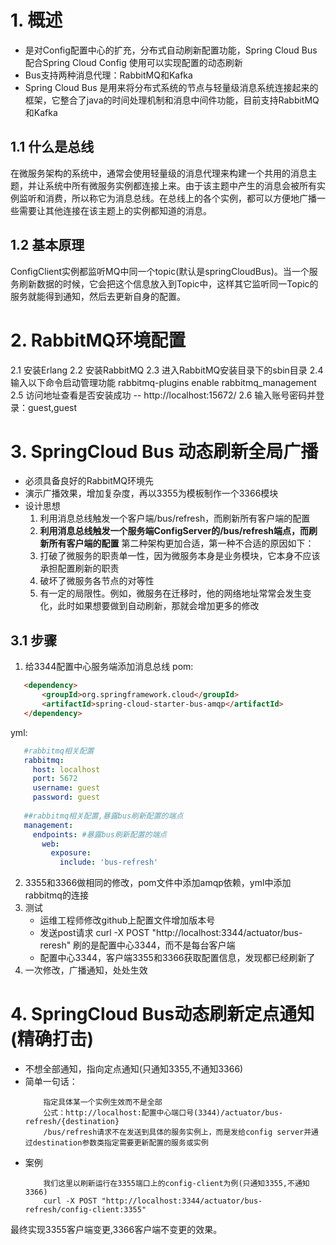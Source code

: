 # 1. 概述
   - 是对Config配置中心的扩充，分布式自动刷新配置功能，Spring Cloud Bus配合Spring Cloud Config 使用可以实现配置的动态刷新
   - Bus支持两种消息代理：RabbitMQ和Kafka
   - Spring Cloud Bus 是用来将分布式系统的节点与轻量级消息系统连接起来的框架，它整合了java的时间处理机制和消息中间件功能，目前支持RabbitMQ和Kafka
   
 ## 1.1 什么是总线
   在微服务架构的系统中，通常会使用轻量级的消息代理来构建一个共用的消息主题，并让系统中所有微服务实例都连接上来。由于该主题中产生的消息会被所有实例监听和消费，所以称它为消息总线。在总线上的各个实例，都可以方便地广播一些需要让其他连接在该主题上的实例都知道的消息。
 ## 1.2 基本原理
   ConfigClient实例都监听MQ中同一个topic(默认是springCloudBus)。当一个服务刷新数据的时候，它会把这个信息放入到Topic中，这样其它监听同一Topic的服务就能得到通知，然后去更新自身的配置。
   
   
# 2. RabbitMQ环境配置
  2.1 安装Erlang
  2.2 安装RabbitMQ
  2.3 进入RabbitMQ安装目录下的sbin目录
  2.4 输入以下命令启动管理功能
      rabbitmq-plugins enable rabbitmq_management
  2.5 访问地址查看是否安装成功 -- http://localhost:15672/
  2.6 输入账号密码并登录：guest,guest 

# 3. SpringCloud Bus 动态刷新全局广播
 - 必须具备良好的RabbitMQ环境先
 - 演示广播效果，增加复杂度，再以3355为模板制作一个3366模块
 - 设计思想
   1.  利用消息总线触发一个客户端/bus/refresh，而刷新所有客户端的配置
   2. **利用消息总线触发一个服务端ConfigServer的/bus/refresh端点，而刷新所有客户端的配置**
   第二种架构更加合适，第一种不合适的原因如下：
   1. 打破了微服务的职责单一性，因为微服务本身是业务模块，它本身不应该承担配置刷新的职责
   2. 破坏了微服务各节点的对等性
   3. 有一定的局限性。例如，微服务在迁移时，他的网络地址常常会发生变化，此时如果想要做到自动刷新，那就会增加更多的修改
 
 ## 3.1 步骤
  1. 给3344配置中心服务端添加消息总线
   pom:
   ```html
      <dependency>
          <groupId>org.springframework.cloud</groupId>
          <artifactId>spring-cloud-starter-bus-amqp</artifactId>
      </dependency>
   ```
   yml:
   ```yaml
      #rabbitmq相关配置
      rabbitmq:
        host: localhost
        port: 5672
        username: guest
        password: guest
      
      ##rabbitmq相关配置,暴露bus刷新配置的端点
      management:
        endpoints: #暴露bus刷新配置的端点
          web:
            exposure:
              include: 'bus-refresh'
  ```
  2. 3355和3366做相同的修改，pom文件中添加amqp依赖，yml中添加rabbitmq的连接
  3. 测试
     - 运维工程师修改github上配置文件增加版本号
     - 发送post请求  curl -X POST "http://localhost:3344/actuator/bus-reresh" 刷的是配置中心3344，而不是每台客户端
     - 配置中心3344，客户端3355和3366获取配置信息，发现都已经刷新了
  4. 一次修改，广播通知，处处生效

# 4. SpringCloud Bus动态刷新定点通知(精确打击)
  - 不想全部通知，指向定点通知(只通知3355,不通知3366)
  - 简单一句话：
    ```text
        指定具体某一个实例生效而不是全部
        公式：http://localhost:配置中心端口号(3344)/actuator/bus-refresh/{destination}
        /bus/refresh请求不在发送到具体的服务实例上，而是发给config server并通过destination参数类指定需要更新配置的服务或实例
    ```
  - 案例
    ```text
        我们这里以刷新运行在3355端口上的config-client为例(只通知3355,不通知3366)
        curl -X POST "http://localhost:3344/actuator/bus-refresh/config-client:3355"
    ```
  最终实现3355客户端变更,3366客户端不变更的效果。
  